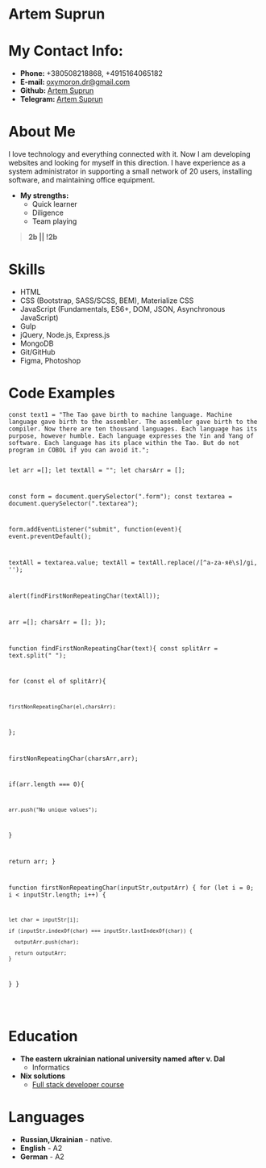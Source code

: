 <h1 id="profil">Artem Suprun</h1>

<h1 id="contact">My Contact Info:</h1>

<ul>
  <li><strong>Phone: </strong>+380508218868, +4915164065182</li>
  <li><strong>E-mail: </strong> <a href="oxymoron.dr@gmail.com">oxymoron.dr@gmail.com</a></li>
  <li><strong>Github: </strong> <a href="https://github.com/oxumoron/">Artem Suprun</a></li>
  <li><strong>Telegram: </strong> <a href="https://t.me/Oxymoron_666">Artem Suprun</a></li>
</ul>

<h1 id="about">About Me</h1>
<p>I love technology and everything connected with it. Now I am developing websites and looking for myself in this direction. I have experience as a system administrator in supporting a small network of 20 users,
installing software, and maintaining office equipment.</p>
<ul>
  <li><strong>My strengths:</strong>
    <ul>
      <li>Quick learner</li>
      <li>Diligence</li>
      <li>Team playing</li>
    </ul>
  </li>
</ul>

<blockquote>
  <p><strong>2b || !2b</strong></p>
</blockquote>

<h1 id="skills">Skills</h1>

<ul>
  <li>HTML</li>
  <li>CSS (Bootstrap, SASS/SCSS, BEM), Materialize CSS</li>
  <li>JavaScript (Fundamentals, ES6+, DOM, JSON, Asynchronous JavaScript)</li>
  <li>Gulp</li>
  <li>jQuery, Node.js, Express.js</li>
  <li>MongoDB</li>
  <li>Git/GitHub</li>
  <li>Figma, Photoshop</li>
</ul>

<h1 id="code-examples">Code Examples</h1>

<div class="language-plaintext highlighter-rouge"><div class="highlight"><pre class="highlight"><code>const text1 = "The Tao gave birth to machine language. Machine language gave birth to the assembler. The assembler gave birth to the compiler. Now there are ten thousand languages. Each language has its purpose, however humble. Each language expresses the Yin and Yang of software. Each language has its place within the Tao. But do not program in COBOL if you can avoid it.";

let arr =[];
let textAll = "";
let charsArr = [];

const form = document.querySelector(".form");
const textarea = document.querySelector(".textarea");

form.addEventListener("submit", function(event){
event.preventDefault();

textAll = textarea.value;
textAll = textAll.replace(/[^a-zа-яё\s]/gi, '');

alert(findFirstNonRepeatingChar(textAll));

arr =[];
charsArr = [];
});

function findFirstNonRepeatingChar(text){
const splitArr = text.split(" ");

for (const el of splitArr){

    firstNonRepeatingChar(el,charsArr);

};

firstNonRepeatingChar(charsArr,arr);

if(arr.length === 0){

    arr.push("No unique values");

}

return arr;
}

function firstNonRepeatingChar(inputStr,outputArr) {
for (let i = 0; i < inputStr.length; i++) {

    let char = inputStr[i];

    if (inputStr.indexOf(char) === inputStr.lastIndexOf(char)) {

      outputArr.push(char);

      return outputArr;
    }

}
}

</code></pre></div></div>

<h1 id="education">Education</h1>

<ul>
  <li><strong>The eastern ukrainian national university named after v. Dal</strong>
    <ul>
      <li>Informatics</li>
    </ul>
  </li>
  <li><strong>Nix solutions</strong>
    <ul>
      <li><a href="https://www.nixsolutions.com/">Full stack developer course</a></li>
    </ul>
  </li>
</ul>

<h1 id="languages">Languages</h1>

<ul>
  <li><strong>Russian,Ukrainian</strong> - native.</li>
  <li><strong>English</strong> - A2</li>
  <li><strong>German</strong> - A2</li>
</ul>
